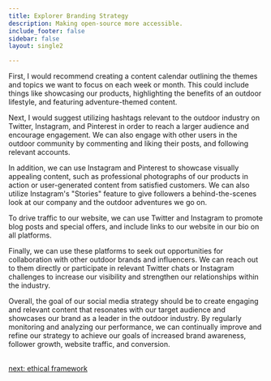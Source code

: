 ```yaml
---
title: Explorer Branding Strategy
description: Making open-source more accessible.
include_footer: false
sidebar: false
layout: single2 

---
```


<p>
First, I would recommend creating a content calendar outlining the themes and topics we want to focus on each week or month. This could include things like showcasing our products, highlighting the benefits of an outdoor lifestyle, and featuring adventure-themed content.

Next, I would suggest utilizing hashtags relevant to the outdoor industry on Twitter, Instagram, and Pinterest in order to reach a larger audience and encourage engagement. We can also engage with other users in the outdoor community by commenting and liking their posts, and following relevant accounts.

In addition, we can use Instagram and Pinterest to showcase visually appealing content, such as professional photographs of our products in action or user-generated content from satisfied customers. We can also utilize Instagram's "Stories" feature to give followers a behind-the-scenes look at our company and the outdoor adventures we go on.

To drive traffic to our website, we can use Twitter and Instagram to promote blog posts and special offers, and include links to our website in our bio on all platforms.

Finally, we can use these platforms to seek out opportunities for collaboration with other outdoor brands and influencers. We can reach out to them directly or participate in relevant Twitter chats or Instagram challenges to increase our visibility and strengthen our relationships within the industry.

Overall, the goal of our social media strategy should be to create engaging and relevant content that resonates with our target audience and showcases our brand as a leader in the outdoor industry. By regularly monitoring and analyzing our performance, we can continually improve and refine our strategy to achieve our goals of increased brand awareness, follower growth, website traffic, and conversion.

<br>
<a href="https://workdojos.com/explorers/ethics">next: ethical framework</a>
</p>